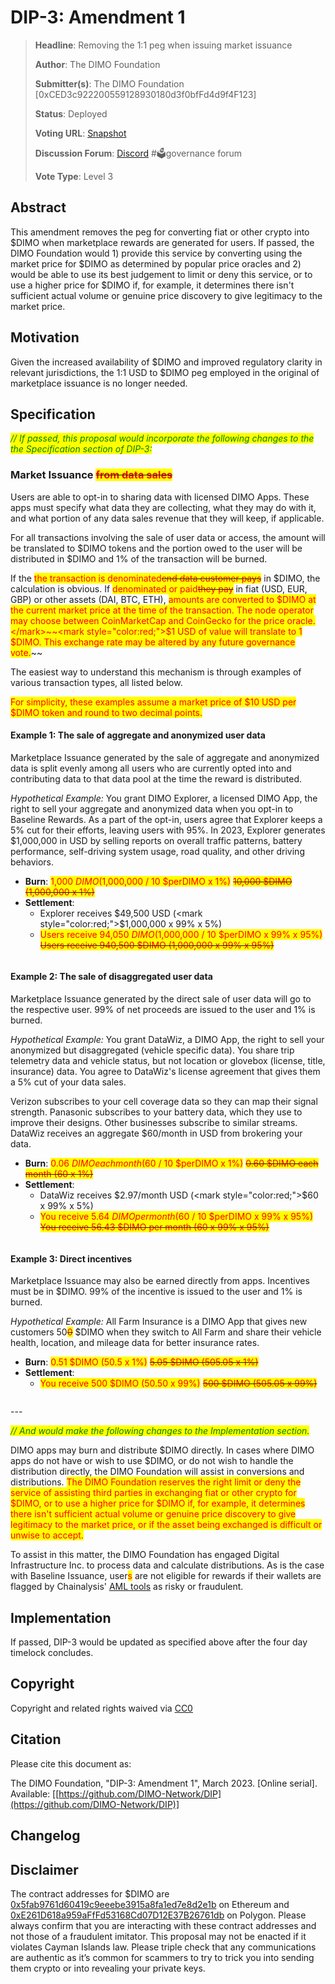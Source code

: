 # DIP-3: Amendment 1

> **Headline**: Removing the 1:1 peg when issuing market issuance
>
> **Author**: The DIMO Foundation
>
> **Submitter(s)**: The DIMO Foundation \[0xCED3c922200559128930180d3f0bfFd4d9f4F123]
>
> **Status**: Deployed
>
> **Voting URL**: [Snapshot](https://snapshot.org/#/dimo.eth/proposal/0x32cf0478a7f154d908a7e6295d8333e2cbd997acc9e07f0574972688f11eda94)
>
> **Discussion Forum**: [Discord](https://chat.dimo.zone) #🗳️governance forum
>
> **Vote Type**: Level 3

## Abstract

This amendment removes the peg for converting fiat or other crypto into $DIMO when marketplace rewards are generated for users. If passed, the DIMO Foundation would 1) provide this service by converting using the market price for $DIMO as determined by popular price oracles and 2) would be able to use its best judgement to limit or deny this service, or to use a higher price for $DIMO if, for example, it determines there isn't sufficient actual volume or genuine price discovery to give legitimacy to the market price.

## Motivation

Given the increased availability of $DIMO and improved regulatory clarity in relevant jurisdictions, the 1:1 USD to $DIMO peg employed in the original of marketplace issuance is no longer needed.

## Specification

_<mark style="color:green;">// If passed, this proposal would incorporate the following changes to the the Specification section of DIP-3:</mark>_

### Market Issuance ~~<mark style="color:red;">from data sales</mark>~~

Users are able to opt-in to sharing data with licensed DIMO Apps. These apps must specify what data they are collecting, what they may do with it, and what portion of any data sales revenue that they will keep, if applicable.

For all transactions involving the sale of user data or access, the amount will be translated to $DIMO tokens and the portion owed to the user will be distributed in $DIMO and 1% of the transaction will be burned.

If the <mark style="color:red;">the transaction is denominated</mark>~~<mark style="color:red;">end data customer pays</mark>~~ <mark style="color:red;"></mark><mark style="color:red;"></mark> in $DIMO, the calculation is obvious. If <mark style="color:red;">denominated or paid</mark>~~<mark style="color:red;">they pay</mark>~~ in fiat (USD, EUR, GBP) or other assets (DAI, BTC, ETH), <mark style="color:red;">amounts are converted to $DIMO at the current market price at the time of the transaction. The node operator may choose between CoinMarketCap and CoinGecko for the price oracle.</mark>~~<mark style="color:red;">$1 USD of value will translate to 1 $DIMO. This exchange rate may be altered by any future governance vote.</mark>~~

The easiest way to understand this mechanism is through examples of various transaction types, all listed below.&#x20;

<mark style="color:red;">For simplicity, these examples assume a market price of $10 USD per $DIMO token and round to two decimal points.</mark>

#### Example 1: The sale of aggregate and anonymized user data

Marketplace Issuance generated by the sale of aggregate and anonymized data is split evenly among all users who are currently opted into and contributing data to that data pool at the time the reward is distributed.

_Hypothetical Example:_ You grant DIMO Explorer, a licensed DIMO App, the right to sell your aggregate and anonymized data when you opt-in to Baseline Rewards. As a part of the opt-in, users agree that Explorer keeps a 5% cut for their efforts, leaving users with 95%. In 2023, Explorer generates $1,000,000 in USD by selling reports on overall traffic patterns, battery performance, self-driving system usage, road quality, and other driving behaviors.

* **Burn**: <mark style="color:red;">1,000 $DIMO ($1,000,000 / 10 $perDIMO x 1%)</mark> <mark style="color:red;"></mark>~~<mark style="color:red;">10,000 $DIMO (1,000,000 x 1%)</mark>~~
* **Settlement**:&#x20;
  * Explorer receives $49,500 USD (<mark style="color:red;">$</mark>1,000,000 x 99% x 5%)
  * <mark style="color:red;">Users receive 94,050 $DIMO ($1,000,000 / 10 $perDIMO x 99% x 95%)</mark> <mark style="color:red;"></mark>~~<mark style="color:red;">Users receive 940,500 $DIMO (1,000,000 x 99% x 95%)</mark>~~

<img src="../.gitbook/assets/file.drawing (1).svg" alt="" class="gitbook-drawing">

#### Example 2: The sale of disaggregated user data

Marketplace Issuance generated by the direct sale of user data will go to the respective user. 99% of net proceeds are issued to the user and 1% is burned.

_Hypothetical Example:_ You grant DataWiz, a DIMO App, the right to sell your anonymized but disaggregated (vehicle specific data). You share trip telemetry data and vehicle status, but not location or glovebox (license, title, insurance) data. You agree to DataWiz's license agreement that gives them a 5% cut of your data sales.

Verizon subscribes to your cell coverage data so they can map their signal strength. Panasonic subscribes to your battery data, which they use to improve their designs. Other businesses subscribe to similar streams. DataWiz receives an aggregate $60/month in USD from brokering your data.

* **Burn**: <mark style="color:red;">0.06 $DIMO each month ($60 / 10 $perDIMO x 1%)</mark> <mark style="color:red;"></mark>~~<mark style="color:red;">0.60 $DIMO each month (60 x 1%)</mark>~~
* **Settlement**:&#x20;
  * DataWiz receives $2.97/month USD (<mark style="color:red;">$</mark>60 x 99% x 5%)
  * <mark style="color:red;">You receive 5.64 $DIMO per month ($60 / 10 $perDIMO x 99% x 95%)</mark> <mark style="color:red;"></mark>~~<mark style="color:red;">You receive 56.43 $DIMO per month (60 x 99% x 95%)</mark>~~

<img src="../.gitbook/assets/file.drawing.svg" alt="" class="gitbook-drawing">

#### Example 3: Direct incentives

Marketplace Issuance may also be earned directly from apps. Incentives must be in $DIMO. 99% of the incentive is issued to the user and 1% is burned.&#x20;

_Hypothetical Example:_ All Farm Insurance is a DIMO App that gives new customers 50~~<mark style="color:red;">0</mark>~~ $DIMO when they switch to All Farm and share their vehicle health, location, and mileage data for better insurance rates.

* **Burn**: <mark style="color:red;">0.51 $DIMO (50.5 x 1%)</mark> <mark style="color:red;"></mark>~~<mark style="color:red;">5.05 $DIMO (505.05 x 1%)</mark>~~
* **Settlement**:&#x20;
  * <mark style="color:red;">You receive 500 $DIMO (50.50 x 99%)</mark> <mark style="color:red;"></mark>~~<mark style="color:red;">500 $DIMO (505.05 x 99%)</mark>~~

<img src="../.gitbook/assets/file.drawing (1) (2).svg" alt="" class="gitbook-drawing">

\---

_<mark style="color:green;">// And would make the following changes to the Implementation section.</mark>_

DIMO apps may burn and distribute $DIMO directly. In cases where DIMO apps do not have or wish to use $DIMO, or do not wish to handle the distribution directly, the DIMO Foundation will assist in conversions and distributions. <mark style="color:red;">The DIMO Foundation reserves the right limit or deny the service of assisting third parties in exchanging fiat or other crypto for $DIMO, or to use a higher price for $DIMO if, for example, it determines there isn't sufficient actual volume or genuine price discovery to give legitimacy to the market price, or if the asset being exchanged is difficult or unwise to accept.</mark>

To assist in this matter, the DIMO Foundation has engaged Digital Infrastructure Inc. to process data and calculate distributions. As is the case with Baseline Issuance, user<mark style="color:red;">s</mark> are not eligible for rewards if their wallets are flagged by Chainalysis' [AML tools](https://www.chainalysis.com/free-cryptocurrency-sanctions-screening-tools/) as risky or fraudulent.

## Implementation

If passed, DIP-3 would be updated as specified above after the four day timelock concludes.

## Copyright

Copyright and related rights waived via [CC0](https://creativecommons.org/publicdomain/zero/1.0)

## Citation

Please cite this document as:

The DIMO Foundation, "DIP-3: Amendment 1", March 2023. \[Online serial]. Available: \[[https://github.com/DIMO-Network/DIP](https://github.com/DIMO-Network/DIP)]

## Changelog



## Disclaimer

The contract addresses for $DIMO are [0x5fab9761d60419c9eeebe3915a8fa1ed7e8d2e1b](https://etherscan.io/token/0x5fab9761d60419c9eeebe3915a8fa1ed7e8d2e1b) on Ethereum and [0xE261D618a959aFfFd53168Cd07D12E37B26761db](https://polygonscan.com/token/0xE261D618a959aFfFd53168Cd07D12E37B26761db) on Polygon. Please always confirm that you are interacting with these contract addresses and not those of a fraudulent imitator. This proposal may not be enacted if it violates Cayman Islands law. Please triple check that any communications are authentic as it’s common for scammers to try to trick you into sending them crypto or into revealing your private keys.
